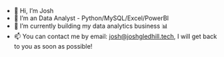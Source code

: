 - 👋 Hi, I’m Josh
- 👀 I’m an Data Analyst - Python/MySQL/Excel/PowerBI
- 🌱 I’m currently building my data analytics business 📊
- 📫 You can contact me by email: josh@joshgledhill.tech, I will get back to you as soon as possible! 

<!---
joshgledhill/joshgledhill is a ✨ special ✨ repository because its `README.md` (this file) appears on your GitHub profile.
You can click the Preview link to take a look at your changes.
--->
